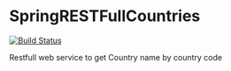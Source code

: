 # SpringRESTFullCountries
[![Build Status](https://travis-ci.org/andresousaribeiro/SpringRESTFullCountries.svg?branch=master)](https://travis-ci.org/andresousaribeiro/SpringRESTFullCountries)

Restfull web service to get Country name by country code
